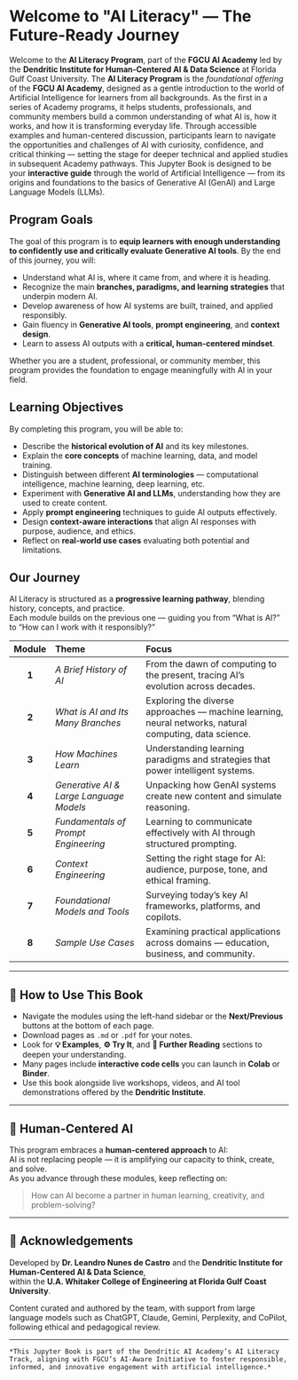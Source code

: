 # Welcome to "AI Literacy" — The Future-Ready Journey

Welcome to the **AI Literacy Program**, part of the **FGCU AI Academy** led by the **Dendritic Institute for Human-Centered AI & Data Science** at Florida Gulf Coast University. The **AI Literacy Program** is the *foundational offering* of the **FGCU AI Academy**, designed as a gentle introduction to the world of Artificial Intelligence for learners from all backgrounds. As the first in a series of Academy programs, it helps students, professionals, and community members build a common understanding of what AI is, how it works, and how it is transforming everyday life. Through accessible examples and human-centered discussion, participants learn to navigate the opportunities and challenges of AI with curiosity, confidence, and critical thinking — setting the stage for deeper technical and applied studies in subsequent Academy pathways. This Jupyter Book is designed to be your **interactive guide** through the world of Artificial Intelligence — from its origins and foundations to the basics of Generative AI (GenAI) and Large Language Models (LLMs).

## Program Goals

The goal of this program is to **equip learners with enough understanding to confidently use and critically evaluate Generative AI tools**. By the end of this journey, you will:

- Understand what AI is, where it came from, and where it is heading.  
- Recognize the main **branches, paradigms, and learning strategies** that underpin modern AI.  
- Develop awareness of how AI systems are built, trained, and applied responsibly.  
- Gain fluency in **Generative AI tools**, **prompt engineering**, and **context design**.  
- Learn to assess AI outputs with a **critical, human-centered mindset**.  

Whether you are a student, professional, or community member, this program provides the foundation to engage meaningfully with AI in your field.

## Learning Objectives

By completing this program, you will be able to:
- Describe the **historical evolution of AI** and its key milestones.  
- Explain the **core concepts** of machine learning, data, and model training.  
- Distinguish between different **AI terminologies** — computational intelligence, machine learning, deep learning, etc.  
- Experiment with **Generative AI and LLMs**, understanding how they are used to create content.  
- Apply **prompt engineering** techniques to guide AI outputs effectively.  
- Design **context-aware interactions** that align AI responses with purpose, audience, and ethics.  
- Reflect on **real-world use cases** evaluating both potential and limitations.  

## Our Journey

AI Literacy is structured as a **progressive learning pathway**, blending history, concepts, and practice.  
Each module builds on the previous one — guiding you from “What is AI?” to “How can I work with it responsibly?”

| Module | Theme | Focus |
|:--:|:--|:--|
| **1** | *A Brief History of AI* | From the dawn of computing to the present, tracing AI’s evolution across decades. |
| **2** | *What is AI and Its Many Branches* | Exploring the diverse approaches — machine learning, neural networks, natural computing, data science. |
| **3** | *How Machines Learn* | Understanding learning paradigms and strategies that power intelligent systems. |
| **4** | *Generative AI & Large Language Models* | Unpacking how GenAI systems create new content and simulate reasoning. |
| **5** | *Fundamentals of Prompt Engineering* | Learning to communicate effectively with AI through structured prompting. |
| **6** | *Context Engineering* | Setting the right stage for AI: audience, purpose, tone, and ethical framing. |
| **7** | *Foundational Models and Tools* | Surveying today’s key AI frameworks, platforms, and copilots. |
| **8** | *Sample Use Cases* | Examining practical applications across domains — education, business, and community. |

---

## 🧠 How to Use This Book

- Navigate the modules using the left-hand sidebar or the **Next/Previous** buttons at the bottom of each page.  
- Download pages as `.md` or `.pdf` for your notes.  
- Look for **💡 Examples**, **⚙️ Try It**, and **📘 Further Reading** sections to deepen your understanding.  
- Many pages include **interactive code cells** you can launch in **Colab** or **Binder**.  
- Use this book alongside live workshops, videos, and AI tool demonstrations offered by the **Dendritic Institute**.  

---

## 🤝 Human-Centered AI

This program embraces a **human-centered approach** to AI:  
AI is not replacing people — it is amplifying our capacity to think, create, and solve.  
As you advance through these modules, keep reflecting on:

> How can AI become a partner in human learning, creativity, and problem-solving?

---

## 🧾 Acknowledgements

Developed by **Dr. Leandro Nunes de Castro** and the **Dendritic Institute for Human-Centered AI & Data Science**,  
within the **U.A. Whitaker College of Engineering at Florida Gulf Coast University**.

Content curated and authored by the team, with support from large language models such as ChatGPT, Claude, Gemini, Perplexity, and CoPilot, following ethical and pedagogical review.

<!-- Optional: insert institutional logos or video welcome message here -->

---

```{note}
*This Jupyter Book is part of the Dendritic AI Academy’s AI Literacy Track, aligning with FGCU’s AI-Aware Initiative to foster responsible, informed, and innovative engagement with artificial intelligence.*
